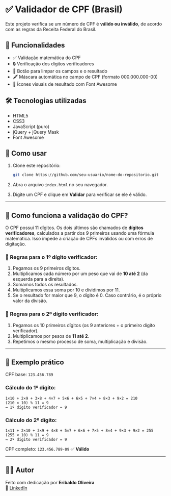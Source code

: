 
# ✅ Validador de CPF (Brasil)

Este projeto verifica se um número de CPF é **válido ou inválido**, de acordo com as regras da Receita Federal do Brasil.

## 🔧 Funcionalidades

- ✅ Validação matemática do CPF
- 🔒 Verificação dos dígitos verificadores
- 🧼 Botão para limpar os campos e o resultado
- 🖋️ Máscara automática no campo de CPF (formato 000.000.000-00)
- 🎨 Ícones visuais de resultado com Font Awesome

## 🛠️ Tecnologias utilizadas

- HTML5
- CSS3
- JavaScript (puro)
- jQuery + jQuery Mask
- Font Awesome

## 🚀 Como usar

1. Clone este repositório:
   ```bash
   git clone https://github.com/seu-usuario/nome-do-repositorio.git
   ```

2. Abra o arquivo `index.html` no seu navegador.
3. Digite um CPF e clique em **Validar** para verificar se ele é válido.

---

## 🔎 Como funciona a validação do CPF?

O CPF possui 11 dígitos. Os dois últimos são chamados de **dígitos verificadores**, calculados a partir dos 9 primeiros usando uma fórmula matemática. Isso impede a criação de CPFs inválidos ou com erros de digitação.

### 🔢 Regras para o 1º dígito verificador:

1. Pegamos os 9 primeiros dígitos.
2. Multiplicamos cada número por um peso que vai de **10 até 2** (da esquerda para a direita).
3. Somamos todos os resultados.
4. Multiplicamos essa soma por 10 e dividimos por 11.
5. Se o resultado for maior que 9, o dígito é 0. Caso contrário, é o próprio valor da divisão.

### 🔢 Regras para o 2º dígito verificador:

1. Pegamos os 10 primeiros dígitos (os 9 anteriores + o primeiro dígito verificador).
2. Multiplicamos por pesos de **11 até 2**.
3. Repetimos o mesmo processo de soma, multiplicação e divisão.

---

## 📘 Exemplo prático

CPF base: `123.456.789`

### Cálculo do 1º dígito:
```
1×10 + 2×9 + 3×8 + 4×7 + 5×6 + 6×5 + 7×4 + 8×3 + 9×2 = 210  
(210 × 10) % 11 = 9  
→ 1º dígito verificador = 9
```

### Cálculo do 2º dígito:
```
1×11 + 2×10 + 3×9 + 4×8 + 5×7 + 6×6 + 7×5 + 8×4 + 9×3 + 9×2 = 255  
(255 × 10) % 11 = 9  
→ 2º dígito verificador = 9
```

CPF completo: `123.456.789-09` ✅ **Válido**

---

## 👨‍💻 Autor

Feito com dedicação por **Eribaldo Oliveira**  
🔗 [LinkedIn](https://www.linkedin.com/in/eribaldo-oliveira/)
